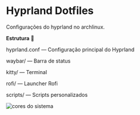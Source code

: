 # Hyprland Dotfiles 

Configurações do hyprland no archlinux.

**Estrutura** 📂

hyprland.conf — Configuração principal do Hyprland

waybar/ — Barra de status

kitty/ — Terminal 

rofi/ — Launcher Rofi

scripts/ — Scripts personalizados

![cores do sistema](<img width="1251" height="172" alt="image" src="https://github.com/user-attachments/assets/effca425-5473-4656-963d-ffb341b150cb" />)
